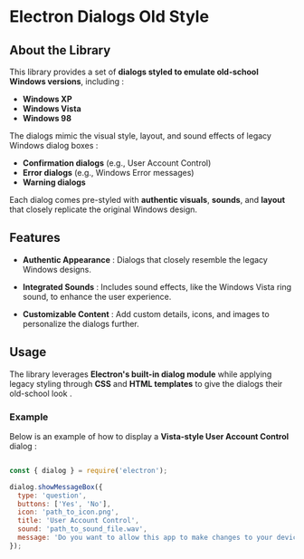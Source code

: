 # Electron Dialogs Old Style

## About the Library

This library provides a set of **dialogs styled to emulate old-school Windows versions**, including :

- **Windows XP**
- **Windows Vista**
- **Windows 98**

The dialogs mimic the visual style, layout, and sound effects of legacy Windows dialog boxes :

- **Confirmation dialogs** (e.g., User Account Control)
- **Error dialogs** (e.g., Windows Error messages)
- **Warning dialogs**

Each dialog comes pre-styled with **authentic visuals**, **sounds**, and **layout** that closely replicate the original Windows design.

## Features

- **Authentic Appearance** : Dialogs that closely resemble the legacy Windows designs.

- **Integrated Sounds** : Includes sound effects, like the Windows Vista ring sound, to enhance the user experience.

- **Customizable Content** : Add custom details, icons, and images to personalize the dialogs further.

## Usage

The library leverages **Electron's built-in dialog module** while applying legacy styling through **CSS** and **HTML templates** to give the dialogs their old-school look .

### Example

Below is an example of how to display a **Vista-style User Account Control** dialog :

```javascript

const { dialog } = require('electron');

dialog.showMessageBox({
  type: 'question',
  buttons: ['Yes', 'No'],
  icon: 'path_to_icon.png',
  title: 'User Account Control',
  sound: 'path_to_sound_file.wav',
  message: 'Do you want to allow this app to make changes to your device?',
});
